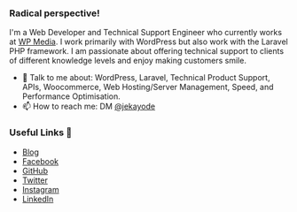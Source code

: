 ### Radical perspective!

I'm a Web Developer and Technical Support Engineer who currently works at [WP Media](https://wp-media.me). I work primarily with WordPress but also work with the Laravel PHP framework. I am passionate about offering technical support to clients of different knowledge levels and enjoy making customers smile.

- 💬 Talk to me about: WordPress, Laravel, Technical Product Support, APIs, Woocommerce, Web Hosting/Server Management, Speed, and Performance Optimisation. 
- 📫 How to reach me: DM [@jekayode](https://twitter.com/jekayode)


### Useful Links 💙

- [Blog](https://jekayode.com/)
- [Facebook](https://www.facebook.com/iamjekayode)
- [GitHub](https://github.com/jekayode)
- [Twitter](https://twitter.com/jekayode)
- [Instagram](https://www.instagram.com/jekayode/)
- [LinkedIn](https://linkedin.com/in/jekayode/)
